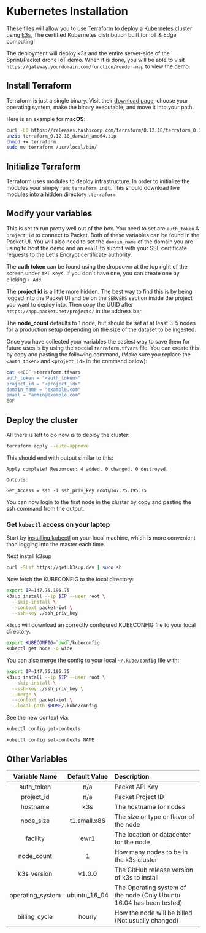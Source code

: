# Kubernetes Installation

These files will allow you to use [Terraform](http://terraform.io) to deploy a [Kubernetes](http://kubernetes.io) cluster using [k3s](http://k3s.io), The certified Kubernetes distribution built for IoT & Edge computing!

The deployment will deploy k3s and the entire server-side of the Sprint/Packet drone IoT demo. When it is done, you will be able to visit `https://gateway.yourdomain.com/function/render-map` to view the demo.

## Install Terraform

Terraform is just a single binary.  Visit their [download page](https://www.terraform.io/downloads.html), choose your operating system, make the binary executable, and move it into your path.

Here is an example for **macOS**:
```bash
curl -LO https://releases.hashicorp.com/terraform/0.12.18/terraform_0.12.18_darwin_amd64.zip
unzip terraform_0.12.18_darwin_amd64.zip
chmod +x terraform
sudo mv terraform /usr/local/bin/
```

## Initialize Terraform

Terraform uses modules to deploy infrastructure. In order to initialize the modules your simply run: `terraform init`. This should download five modules into a hidden directory `.terraform`

## Modify your variables

This is set to run pretty well out of the box. You need to set are `auth_token` & `project_id` to connect to Packet. Both of these variables can be found in the Packet UI. You will also need to set the `domain_name` of the domain you are using to host the demo and an `email` to submit with your SSL certificate requests to the Let's Encrypt certificate authority.

The **auth token** can be found using the dropdown at the top right of the screen under `API Keys`. If you don't have one, you can create one by clicking `+ Add`.

The **project id** is a little more hidden. The best way to find this is by being logged into the Packet UI and be on the `SERVERS` section inside the project you want to deploy into. Then copy the UUID after `https://app.packet.net/projects/` in the address bar.

The **node_count** defaults to 1 node, but should be set at at least 3-5 nodes for a production setup depending on the size of the dataset to be ingested.

Once you have collected your variables the easiest way to save them for future uses is by using the special `terraform.tfvars` file. You can create this by copy and pasting the following command, (Make sure you replace the `<auth_token>` and `<project_id>` in the command below):

```bash
cat <<EOF >terraform.tfvars
auth_token = "<auth_token>"
project_id = "<project_id>"
domain_name = "example.com"
email = "admin@example.com"
EOF
```

## Deploy the cluster

All there is left to do now is to deploy the cluster:
```bash
terraform apply --auto-approve
```
This should end with output similar to this:
```
Apply complete! Resources: 4 added, 0 changed, 0 destroyed.

Outputs:

Get_Access = ssh -i ssh_priv_key root@147.75.195.75
```

You can now login to the first node in the cluster by copy and pasting the ssh command from the output.

### Get `kubectl` access on your laptop

Start by [installing kubectl](https://kubernetes.io/docs/tasks/tools/install-kubectl/) on your local machine, which is more convenient than logging into the master each time.

Next install k3sup

```sh
curl -SLsf https://get.k3sup.dev | sudo sh
```

Now fetch the KUBECONFIG to the local directory:

```sh
export IP=147.75.195.75
k3sup install --ip $IP --user root \
  --skip-install \
  --context packet-iot \
  --ssh-key ./ssh_priv_key
```

`k3sup` will download an correctly configured KUBECONFIG file to your local directory. 

```sh
export KUBECONFIG=`pwd`/kubeconfig
kubectl get node -o wide
```

You can also merge the config to your local `~/.kube/config` file with:

```sh
export IP=147.75.195.75
k3sup install --ip $IP --user root \
  --skip-install \
  --ssh-key ./ssh_priv_key \
  --merge \
  --context packet-iot \
  --local-path $HOME/.kube/config
```

See the new context via:

```sh
kubectl config get-contexts

kubectl config set-contexts NAME
```

## Other Variables
| Variable Name | Default Value | Description |
| :-----------: |:------------: | :----------|
| auth_token | n/a | Packet API Key |
| project_id | n/a | Packet Project ID |
| hostname | k3s | The hostname for nodes |
| node_size | t1.small.x86| The size or type or flavor of the node |
| facility | ewr1 | The location or datacenter for the node |
| node_count | 1 | How many nodes to be in the k3s cluster |
| k3s_version | v1.0.0 | The GitHub release version of k3s to install |
| operating_system | ubuntu_16_04 | The Operating system of the node (Only Ubuntu 16.04 has been tested) |
| billing_cycle | hourly | How the node will be billed (Not usually changed) |
